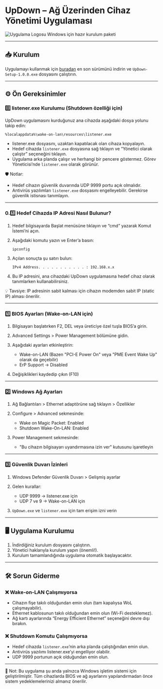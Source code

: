# UpDown – Ağ Üzerinden Cihaz Yönetimi Uygulaması

![Uygulama Logosu](updown.ico)
Windows için hazır kurulum paketi

---

## 📥 Kurulum

Uygulamayı kullanmak için [buradan](https://github.com/mucahitAgdin/Wake-on-Lan/tree/main/releases) en son sürümünü indirin ve `UpDown-Setup-1.0.0.exe` dosyasını çalıştırın.

---

## ⚙️ Ön Gereksinimler

### 0️⃣ listener.exe Kurulumu (Shutdown özelliği için)

UpDown uygulamasını kurduğunuz ana cihazda aşağıdaki dosya yolunu takip edin:

```
%localappdata%\wake-on-lan\resources\listener.exe
```

* listener.exe dosyasını, uzaktan kapatılacak olan cihaza kopyalayın.
* Hedef cihazda `listener.exe` dosyasına sağ tıklayın ve “Yönetici olarak çalıştır” seçeneğini tıklayın.
* Uygulama arka planda çalışır ve herhangi bir pencere göstermez. Görev Yöneticisi’nde `listener.exe` olarak görünür.

🛡 Notlar:

* Hedef cihazın güvenlik duvarında UDP 9999 portu açık olmalıdır.
* Antivirüs yazılımları `listener.exe` dosyasını engelleyebilir. Gerekirse güvenlik istisnası tanımlayın.

---

### 0.1️⃣ Hedef Cihazda IP Adresi Nasıl Bulunur?

1. Hedef bilgisayarda Başlat menüsüne tıklayın ve “cmd” yazarak Komut İstemi’ni açın.
2. Aşağıdaki komutu yazın ve Enter’a basın:

   ```
   ipconfig
   ```
3. Açılan sonuçta şu satırı bulun:

   ```
   IPv4 Address. . . . . . . . . . . : 192.168.x.x
   ```
4. Bu IP adresini, ana cihazdaki UpDown uygulamasına hedef cihaz olarak tanımlarken kullanabilirsiniz.

💡 Tavsiye: IP adresinin sabit kalması için cihazın modemden sabit IP (static IP) alması önerilir.

---

### 1️⃣ BIOS Ayarları (Wake-on-LAN için)

1. Bilgisayarı başlatırken F2, DEL veya üreticiye özel tuşla BIOS’a girin.
2. Advanced Settings > Power Management bölümüne gidin.
3. Aşağıdaki ayarları etkinleştirin:

   * Wake-on-LAN (Bazen "PCI-E Power On" veya "PME Event Wake Up" olarak da geçebilir)
   * ErP Support → Disabled
4. Değişiklikleri kaydedip çıkın (F10)

---

### 2️⃣ Windows Ağ Ayarları

1. Ağ Bağlantıları > Ethernet adaptörüne sağ tıklayın > Özellikler
2. Configure > Advanced sekmesinde:

   * Wake on Magic Packet: Enabled
   * Shutdown Wake-On-LAN: Enabled
3. Power Management sekmesinde:

   * "Bu cihazın bilgisayarı uyandırmasına izin ver" kutusunu işaretleyin

---

### 3️⃣ Güvenlik Duvarı İzinleri

1. Windows Defender Güvenlik Duvarı > Gelişmiş ayarlar
2. Gelen kurallar:

   * UDP 9999 → listener.exe için
   * UDP 7 ve 9 → Wake-on-LAN için
3. `UpDown.exe` ve `listener.exe` için tam erişim izni verin

---

## 🖥️ Uygulama Kurulumu

1. İndirdiğiniz kurulum dosyasını çalıştırın.
2. Yönetici haklarıyla kurulum yapın (önemli!).
3. Kurulum tamamlandığında uygulama otomatik başlayacaktır.

---

## 🛠️ Sorun Giderme

### ❌ Wake-on-LAN Çalışmıyorsa

* Cihazın fişe takılı olduğundan emin olun (tam kapalıysa WoL çalışmayabilir).
* Ethernet kablosunun takılı olduğundan emin olun (Wi-Fi desteklemez).
* Ağ kartı ayarlarında “Energy Efficient Ethernet” seçeneğini devre dışı bırakın.

### ❌ Shutdown Komutu Çalışmıyorsa

* Hedef cihazda `listener.exe`’nin arka planda çalıştığından emin olun.
* Antivirüs yazılımı listener.exe’yi engelliyor olabilir.
* UDP 9999 portunun açık olduğundan emin olun.

---

📌 Not: Bu uygulama şu anda yalnızca Windows işletim sistemi için geliştirilmiştir.
Tüm cihazlarda BIOS ve ağ ayarlarını yapılandırmadan önce sistem yedeklemelerinizi almanız önerilir.
